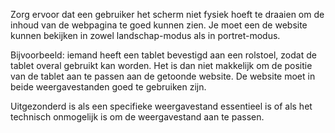 <!-- @license CC0-1.0 -->

Zorg ervoor dat een gebruiker het scherm niet fysiek hoeft te draaien om de inhoud van de webpagina te goed kunnen zien. Je moet een de website kunnen bekijken in zowel landschap-modus als in portret-modus.

Bijvoorbeeld: iemand heeft een tablet bevestigd aan een rolstoel, zodat de tablet overal gebruikt kan worden. Het is dan niet makkelijk om de positie van de tablet aan te passen aan de getoonde website. De website moet in beide weergavestanden goed te gebruiken zijn.

Uitgezonderd is als een specifieke weergavestand essentieel is of als het technisch onmogelijk is om de weergavestand aan te passen.
